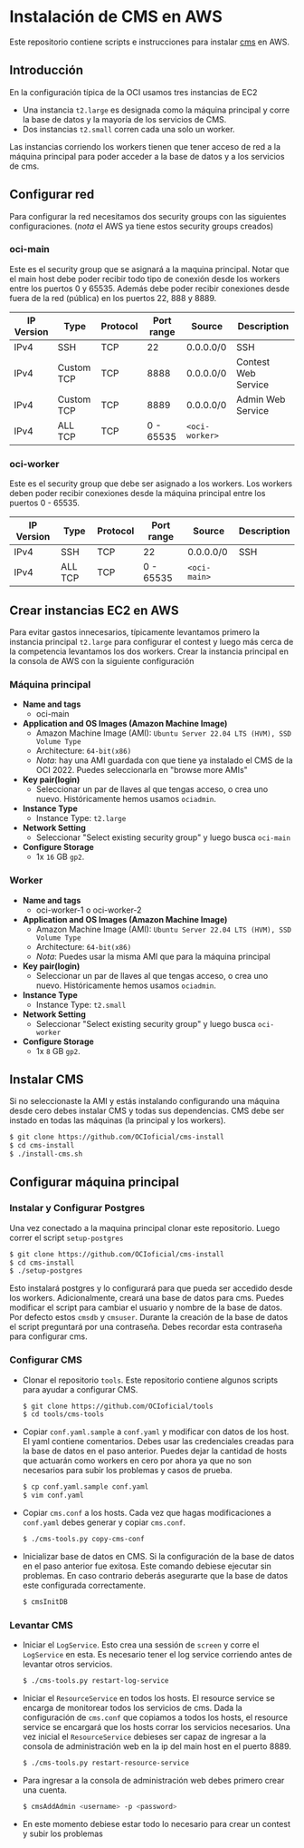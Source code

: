 
# Instalación de CMS en AWS

Este repositorio contiene scripts e instrucciones para instalar [cms](https://github.com/cms-dev/cms) en AWS.

## Introducción

En la configuración típica de la OCI usamos tres instancias de EC2

* Una instancia `t2.large` es designada como la máquina principal y corre la base de datos y la mayoría de los servicios de CMS.
* Dos instancias `t2.small` corren cada una solo un worker.

Las instancias corriendo los workers tienen que tener acceso de red a la máquina principal para poder acceder a la base de datos y a los servicios de cms.

## Configurar red

Para configurar la red necesitamos dos security groups con las siguientes configuraciones. (*nota* el AWS ya tiene estos security groups creados)

### oci-main

Este es el security group que se asignará a la maquina principal. Notar que el main host debe poder recibir todo tipo de conexión desde los workers entre los puertos 0 y 65535. Además debe poder recibir conexiones desde fuera de la red (pública) en los puertos 22, 888 y 8889.

| IP Version | Type       | Protocol | Port range | Source         | Description         |
|------------|------------|----------|------------|----------------|---------------------|
| IPv4       | SSH        | TCP      | 22         | 0.0.0.0/0      | SSH                 |
| IPv4       | Custom TCP | TCP      | 8888       | 0.0.0.0/0      | Contest Web Service |
| IPv4       | Custom TCP | TCP      | 8889       | 0.0.0.0/0      | Admin Web Service   |
| IPv4       | ALL TCP    | TCP      | 0 - 65535  | `<oci-worker>` |                     |

### oci-worker

Este es el security group que debe ser asignado a los workers. Los workers deben poder recibir conexiones desde la máquina principal entre los puertos 0 - 65535.

| IP Version | Type       | Protocol | Port range | Source         | Description         |
|------------|------------|----------|------------|----------------|---------------------|
| IPv4       | SSH        | TCP      | 22         | 0.0.0.0/0      | SSH                 |
| IPv4       | ALL TCP    | TCP      | 0 - 65535  | `<oci-main>`   |                     |


## Crear instancias EC2 en AWS

Para evitar gastos innecesarios, típicamente levantamos primero la instancia principal `t2.large` para configurar el contest y luego más cerca de la competencia levantamos los dos workers.
Crear la instancia principal en la consola de AWS con la siguiente configuración

### Máquina principal

* **Name and tags**
  * oci-main
* **Application and OS Images (Amazon Machine Image)**
  * Amazon Machine Image (AMI): `Ubuntu Server 22.04 LTS (HVM), SSD Volume Type`
  * Architecture: `64-bit(x86)`
  * *Nota*: hay una AMI guardada con que tiene ya instalado el CMS de la OCI 2022. Puedes seleccionarla en "browse more AMIs"
* **Key pair(login)**
  * Seleccionar un par de llaves al que tengas acceso, o crea uno nuevo. Históricamente hemos usamos `ociadmin`.
* **Instance Type**
  * Instance Type: `t2.large`
* **Network Setting**
  * Seleccionar "Select existing security group" y luego busca `oci-main`
* **Configure Storage**
  * 1x `16` GB `gp2`.

### Worker

* **Name and tags**
  * oci-worker-1 o oci-worker-2
* **Application and OS Images (Amazon Machine Image)**
  * Amazon Machine Image (AMI): `Ubuntu Server 22.04 LTS (HVM), SSD Volume Type`
  * Architecture: `64-bit(x86)`
  * *Nota*: Puedes usar la misma AMI que para la máquina principal
* **Key pair(login)**
  * Seleccionar un par de llaves al que tengas acceso, o crea uno nuevo. Históricamente hemos usamos `ociadmin`.
* **Instance Type**
  * Instance Type: `t2.small`
* **Network Setting**
  * Seleccionar "Select existing security group" y luego busca `oci-worker`
* **Configure Storage**
  * 1x `8` GB `gp2`.
 
## Instalar CMS

Si no seleccionaste la AMI y estás instalando configurando una máquina desde cero debes instalar CMS y todas sus dependencias. CMS debe ser instado en todas las máquinas (la principal y los workers).

```bash
$ git clone https://github.com/OCIoficial/cms-install
$ cd cms-install
$ ./install-cms.sh
```
## Configurar máquina principal

### Instalar y Configurar Postgres

Una vez conectado a la maquina principal clonar este repositorio. Luego correr el script `setup-postgres`
```bash
$ git clone https://github.com/OCIoficial/cms-install
$ cd cms-install
$ ./setup-postgres
```
Esto instalará postgres y lo configurará para que pueda ser accedido desde los workers. Adicionalmente, creará una base de datos para cms. Puedes modificar el script para cambiar el usuario y nombre de la base de datos. Por defecto estos `cmsdb` y `cmsuser`. Durante la creación de la base de datos el script preguntará por una contraseña. Debes recordar esta contraseña para configurar cms.

### Configurar CMS

* Clonar el repositorio `tools`. Este repositorio contiene algunos scripts para ayudar a configurar CMS.
   ```bash
   $ git clone https://github.com/OCIoficial/tools
   $ cd tools/cms-tools
   ```
* Copiar `conf.yaml.sample` a `conf.yaml` y modificar con datos de los host. El yaml contiene comentarios. Debes usar las credenciales creadas para la base de datos en el paso anterior. Puedes dejar la cantidad de hosts que actuarán como workers en cero por ahora ya que no son necesarios para subir los problemas y casos de prueba.
   ```bash
   $ cp conf.yaml.sample conf.yaml
   $ vim conf.yaml
   ```
* Copiar `cms.conf` a los hosts. Cada vez que hagas modificaciones a `conf.yaml` debes generar y copiar `cms.conf`.
   ```bash
   $ ./cms-tools.py copy-cms-conf
   ```
* Inicializar base de datos en CMS. Si la configuración de la base de datos en el paso anterior fue exitosa. Este comando debiese ejecutar sin problemas. En caso contrario deberás asegurarte que la base de datos este configurada correctamente.
  ```bash
  $ cmsInitDB
  ```
   
### Levantar CMS

* Iniciar el `LogService`. Esto crea una sessión de `screen` y corre el `LogService` en esta. Es necesario tener el log service corriendo antes de levantar otros servicios.
   ```bash
   $ ./cms-tools.py restart-log-service
   ```
* Iniciar el `ResourceService` en todos los hosts. El resource service se encarga de monitorear todos los servicios de cms. Dada la configuración de `cms.conf` que copiamos a todos los hosts, el resource service se encargará que los hosts corrar los servicios necesarios. Una vez inicial el `ResourceService` debieses ser capaz de ingresar a la consola de administración web en la ip del main host en el puerto 8889.
  ```bash
  $ ./cms-tools.py restart-resource-service
  ```
* Para ingresar a la consola de administración web debes primero crear una cuenta.
  ```bash
  $ cmsAddAdmin <username> -p <password>
  ```
* En este momento debiese estar todo lo necesario para crear un contest y subir los problemas

